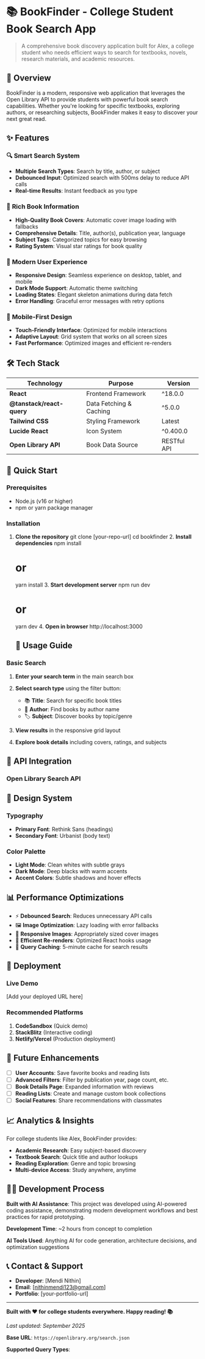 # 📚 BookFinder - College Student Book Search App

> A comprehensive book discovery application built for Alex, a college student who needs efficient ways to search for textbooks, novels, research materials, and academic resources.

## 🌟 Overview

BookFinder is a modern, responsive web application that leverages the Open Library API to provide students with powerful book search capabilities. Whether you're looking for specific textbooks, exploring authors, or researching subjects, BookFinder makes it easy to discover your next great read.

## ✨ Features

### 🔍 **Smart Search System**
- **Multiple Search Types**: Search by title, author, or subject
- **Debounced Input**: Optimized search with 500ms delay to reduce API calls
- **Real-time Results**: Instant feedback as you type

### 📖 **Rich Book Information**
- **High-Quality Book Covers**: Automatic cover image loading with fallbacks
- **Comprehensive Details**: Title, author(s), publication year, language
- **Subject Tags**: Categorized topics for easy browsing
- **Rating System**: Visual star ratings for book quality

### 🎨 **Modern User Experience**
- **Responsive Design**: Seamless experience on desktop, tablet, and mobile
- **Dark Mode Support**: Automatic theme switching
- **Loading States**: Elegant skeleton animations during data fetch
- **Error Handling**: Graceful error messages with retry options

### 📱 **Mobile-First Design**
- **Touch-Friendly Interface**: Optimized for mobile interactions
- **Adaptive Layout**: Grid system that works on all screen sizes
- **Fast Performance**: Optimized images and efficient re-renders

## 🛠 Tech Stack

| Technology | Purpose | Version |
|------------|---------|---------|
| **React** | Frontend Framework | ^18.0.0 |
| **@tanstack/react-query** | Data Fetching & Caching | ^5.0.0 |
| **Tailwind CSS** | Styling Framework | Latest |
| **Lucide React** | Icon System | ^0.400.0 |
| **Open Library API** | Book Data Source | RESTful API |

## 🚀 Quick Start

### Prerequisites
- Node.js (v16 or higher)
- npm or yarn package manager

### Installation

1. **Clone the repository**
      git clone [your-repo-url]
   cd bookfinder
   2. **Install dependencies**
      npm install
   # or
   yarn install
   3. **Start development server**
      npm run dev
   # or
   yarn dev
   4. **Open in browser**
      http://localhost:3000
   ## 📖 Usage Guide

### Basic Search
1. **Enter your search term** in the main search box
2. **Select search type** using the filter button:
   - 📚 **Title**: Search for specific book titles
   - 👤 **Author**: Find books by author name
   - 🏷️ **Subject**: Discover books by topic/genre

3. **View results** in the responsive grid layout
4. **Explore book details** including covers, ratings, and subjects

## 🔌 API Integration

### Open Library Search API

## 🎨 Design System

### Typography
- **Primary Font**: Rethink Sans (headings)
- **Secondary Font**: Urbanist (body text)

### Color Palette
- **Light Mode**: Clean whites with subtle grays
- **Dark Mode**: Deep blacks with warm accents
- **Accent Colors**: Subtle shadows and hover effects

## 📊 Performance Optimizations

- ⚡ **Debounced Search**: Reduces unnecessary API calls
- 🖼️ **Image Optimization**: Lazy loading with error fallbacks  
- 📱 **Responsive Images**: Appropriately sized cover images
- 🔄 **Efficient Re-renders**: Optimized React hooks usage
- 💾 **Query Caching**: 5-minute cache for search results

## 🚀 Deployment

### Live Demo
[Add your deployed URL here]

### Recommended Platforms

1. **CodeSandbox** (Quick demo)
2. **StackBlitz** (Interactive coding)
3. **Netlify/Vercel** (Production deployment)

## 🔮 Future Enhancements

- [ ] **User Accounts**: Save favorite books and reading lists
- [ ] **Advanced Filters**: Filter by publication year, page count, etc.
- [ ] **Book Details Page**: Expanded information with reviews
- [ ] **Reading Lists**: Create and manage custom book collections
- [ ] **Social Features**: Share recommendations with classmates

## 📈 Analytics & Insights

For college students like Alex, BookFinder provides:
- **Academic Research**: Easy subject-based discovery
- **Textbook Search**: Quick title and author lookups  
- **Reading Exploration**: Genre and topic browsing
- **Multi-device Access**: Study anywhere, anytime

## 👨‍💻 Development Process

**Built with AI Assistance**: This project was developed using AI-powered coding assistance, demonstrating modern development workflows and best practices for rapid prototyping.

**Development Time**: ~2 hours from concept to completion

**AI Tools Used**: Anything AI for code generation, architecture decisions, and optimization suggestions

## 📞 Contact & Support

- **Developer**: [Mendi Nithin]
- **Email**: [nithinmendi123@gmail.com]  
- **Portfolio**: [your-portfolio-url]

---

**Built with ❤️ for college students everywhere. Happy reading! 📚**

*Last updated: September 2025*

**Base URL**: `https://openlibrary.org/search.json`

**Supported Query Types**:
